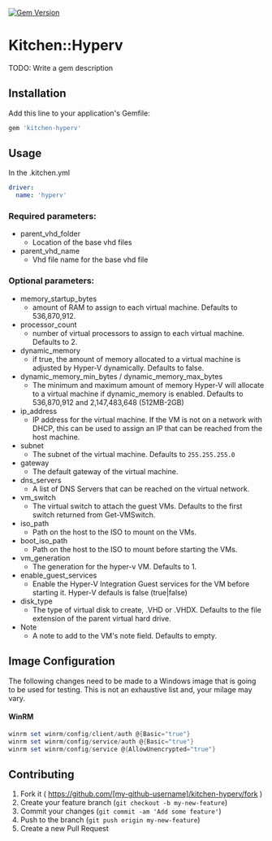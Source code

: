 [![Gem Version](https://badge.fury.io/rb/kitchen-hyperv.svg)](http://badge.fury.io/rb/kitchen-hyperv)
# Kitchen::Hyperv

TODO: Write a gem description

## Installation

Add this line to your application's Gemfile:

```ruby
gem 'kitchen-hyperv'
```

## Usage

In the .kitchen.yml

```yaml
driver:
  name: 'hyperv'
```

### Required parameters:

* parent_vhd_folder
  * Location of the base vhd files
* parent_vhd_name
  * Vhd file name for the base vhd file

### Optional parameters:

* memory_startup_bytes
  * amount of RAM to assign to each virtual machine.  Defaults to 536,870,912.
* processor_count
  * number of virtual processors to assign to each virtual machine. Defaults to 2.
* dynamic_memory
  * if true, the amount of memory allocated to a virtual machine is adjusted by Hyper-V dynamically. Defaults to false.
* dynamic_memory_min_bytes / dynamic_memory_max_bytes
  * The minimum and maximum amount of memory Hyper-V will allocate to a virtual machine if dynamic_memory is enabled. Defaults to 536,870,912 and 2,147,483,648 (512MB-2GB)
* ip_address
  * IP address for the virtual machine.  If the VM is not on a network with DHCP, this can be used to assign an IP that can be reached from the host machine.
* subnet
  * The subnet of the virtual machine. Defaults to `255.255.255.0`
* gateway
  * The default gateway of the virtual machine.
* dns_servers
  * A list of DNS Servers that can be reached on the virtual network.
* vm_switch
  * The virtual switch to attach the guest VMs.  Defaults to the first switch returned from Get-VMSwitch.
* iso_path
  * Path on the host to the ISO to mount on the VMs.
* boot_iso_path
  * Path on the host to the ISO to mount before starting the VMs.
* vm_generation
  * The generation for the hyper-v VM.  Defaults to 1.
* enable_guest_services
  * Enable the Hyper-V Integration Guest services for the VM before starting it. Hyper-V defauls is false (true|false)
* disk_type
  * The type of virtual disk to create, .VHD or .VHDX.  Defaults to the file extension of the parent virtual hard drive.
* Note
  * A note to add to the VM's note field. Defaults to empty.

## Image Configuration

 The following changes need to be made to a Windows image that is going to be used for testing.  This is not an exhaustive list and, your milage may vary.

#### WinRM

```powershell
winrm set winrm/config/client/auth @{Basic="true"}
winrm set winrm/config/service/auth @{Basic="true"}
winrm set winrm/config/service @{AllowUnencrypted="true"}
 ```
## Contributing

1. Fork it ( https://github.com/[my-github-username]/kitchen-hyperv/fork )
2. Create your feature branch (`git checkout -b my-new-feature`)
3. Commit your changes (`git commit -am 'Add some feature'`)
4. Push to the branch (`git push origin my-new-feature`)
5. Create a new Pull Request
